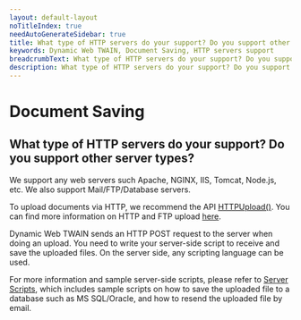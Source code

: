 ```yaml
---
layout: default-layout
noTitleIndex: true
needAutoGenerateSidebar: true
title: What type of HTTP servers do your support? Do you support other server types?
keywords: Dynamic Web TWAIN, Document Saving, HTTP servers support
breadcrumbText: What type of HTTP servers do your support? Do you support other server types?
description: What type of HTTP servers do your support? Do you support other server types?
---
```


# Document Saving

## What type of HTTP servers do your support? Do you support other server types?

We support any web servers such Apache, NGINX, IIS, Tomcat, Node.js, etc. We also support Mail/FTP/Database servers.

To upload documents via HTTP, we recommend the API <a href="https://www.dynamsoft.com/web-twain/docs-archive/info/api/WebTwain_IO.html?ver=17.2.1#httpupload" target="_blank">HTTPUpload()</a>. You can find more information on HTTP and FTP upload <a href="https://www.dynamsoft.com/web-twain/docs-archive/indepth/features/output.html?ver=17.2.1#upload" target="_blank">here</a>.

Dynamic Web TWAIN sends an HTTP POST request to the server when doing an upload. You need to write your server-side script to receive and save the uploaded files. On the server side, any scripting language can be used.

For more information and sample server-side scripts, please refer to <a href="https://www.dynamsoft.com/web-twain/docs-archive/indepth/development/Server-script.html" target="_blank">Server Scripts</a>, which includes sample scripts on how to save the uploaded file to a database such as MS SQL/Oracle, and how to resend the uploaded file by email.
